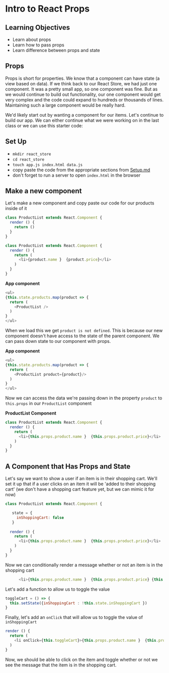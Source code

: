 # Intro to React Props

## Learning Objectives
 - Learn about props
 - Learn how to pass props
 - Learn difference between props and state


## Props
  Props is short for properties. We know that a component can have state (a view based on data). If we think back to our React Store, we had just one component. It was a pretty small app, so one component was fine. But as we would continue to build out functionality, our one component would get very complex and the code could expand to hundreds or thousands of lines. Maintaining such a large component would be really hard.

  We'd likely start out by wanting a component for our items. Let's continue to build our app. We can either continue what we were working on in the last class or we can use this starter code:

## Set Up

- `mkdir react_store`
- `cd react_store`
- `touch app.js index.html data.js`
- copy paste the code from the appropriate sections from [Setup.md](Setup.md)
- don't forget to run a server to open `index.html` in the browser

## Make a new component
Let's make a new component and copy paste our code for our products inside of it

```js
class ProductList extends React.Component {
  render () {
    return ()
  }
}
```

```js
class ProductList extends React.Component {
  render () {
    return (
      <li>{product.name }  {product.price}</li>
    )
  }
}
```

**App component**

```js
<ul>
{this.state.products.map(product => {
  return (
    <ProductList />
  )
}
</ul>

```

When we load this we get `product is not defined`. This is because our new component doesn't have access to the state of the parent component. We can pass down state to our component with props.


**App component**

```js
<ul>
{this.state.products.map(product => {
  return (
    <ProductList product={product}/>
  )
}
</ul>

```

Now we can access the data we're passing down in the property `product` to `this.props` in our `ProductList` component

**ProductList Component**

```js
class ProductList extends React.Component {
  render () {
    return (
      <li>{this.props.product.name }  {this.props.product.price}</li>
    )
  }
}
```

## A Component that Has Props and State

 Let's say we want to show a user if an item is in their shopping cart. We'll set it up that if a user clicks on an item it will be 'added to their shopping cart' (we don't have a shopping cart feature yet, but we can mimic it for now)


 ```js
 class ProductList extends React.Component {

    state = {
      inShoppingCart: false
    }
   
   render () {
     return (
       <li>{this.props.product.name }  {this.props.product.price}</li>
     )
   }
 }
 ```

 Now we can conditionally render a message whether or not an item is in the shopping cart


```js
      <li>{this.props.product.name }  {this.props.product.price} {this.state.inShoppingCart ? <span> is in the shopping cart! </span> : ''}</li>
```

Let's add a function to allow us to toggle the value

```js
toggleCart = () => {
  this.setState({inShoppingCart : !this.state.inShoppingCart })
}
```


Finally, let's add an `onClick` that will allow us to toggle the value of `inShoppingCart`

```js
render () {
  return (
    <li onClick={this.toggleCart}>{this.props.product.name }  {this.props.product.price} {this.state.inShoppingCart ? <span> is in the shopping cart! </span> : ''}</li>
  )
}
```

Now, we should be able to click on the item and toggle whether or not we see the message that the item is in the shopping cart.
